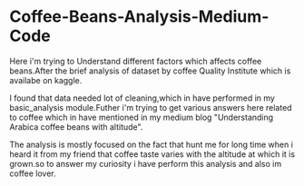 # Coffee-Beans-Analysis-Medium-Code

Here i'm trying to Understand different factors which affects coffee beans.After the brief analysis of dataset by coffee Quality Institute which is availabe on kaggle.

I found that data needed lot of cleaning,which in have performed in my basic_analysis module.Futher i'm trying to get various answers here related to coffee which in have mentioned in my medium blog "Understanding Arabica coffee beans with altitude".

The analysis is mostly focused on the fact that hunt me for long time when i heard it from my friend that coffee taste varies with the altitude at which it is grown.so to answer my curiosity i have perform this analysis and also im coffee lover.


